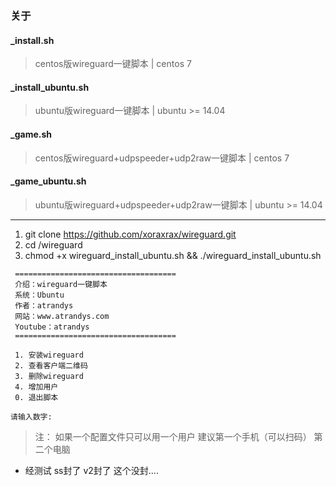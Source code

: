### 关于


#### _install.sh
> centos版wireguard一键脚本 | centos 7
#### _install_ubuntu.sh
> ubuntu版wireguard一键脚本 | ubuntu >= 14.04
#### _game.sh
> centos版wireguard+udpspeeder+udp2raw一键脚本 | centos 7
#### _game_ubuntu.sh
> ubuntu版wireguard+udpspeeder+udp2raw一键脚本 | ubuntu >= 14.04



-----------------
1. git clone https://github.com/xoraxrax/wireguard.git
2. cd /wireguard
3. chmod +x wireguard_install_ubuntu.sh && ./wireguard_install_ubuntu.sh
```
 ====================================
 介绍：wireguard一键脚本              
 系统：Ubuntu                        
 作者：atrandys                      
 网站：www.atrandys.com              
 Youtube：atrandys                   
 ====================================

 1. 安装wireguard
 2. 查看客户端二维码
 3. 删除wireguard
 4. 增加用户
 0. 退出脚本

请输入数字:

```
> 注： 如果一个配置文件只可以用一个用户 建议第一个手机（可以扫码） 第二个电脑

- 经测试 ss封了 v2封了 这个没封....
